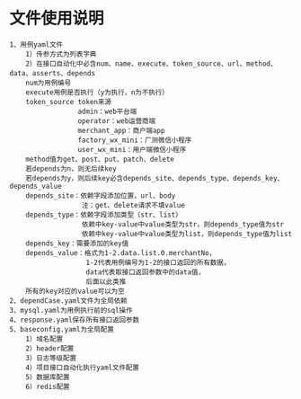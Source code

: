 # 文件使用说明
    1、用例yaml文件
        1）传参方式为列表字典
        2）在接口自动化中必含num、name、execute、token_source、url、method、data、asserts、depends
        num为用例编号
        execute用例是否执行（y为执行，n为不执行）
        token_source token来源
                     admin：web平台端
                     operator：web运营商端
                     merchant_app：商户端app
                     factory_wx_mini：厂测微信小程序
                     user_wx_mini：用户端微信小程序
        method值为get、post、put、patch、delete
        若depends为n，则无后续key
        若depends为y，则后续key必含depends_site、depends_type、depends_key、depends_value
        depends_site：依赖字段添加位置，url、body
                      注：get、delete请求不填value
        depends_type：依赖字段添加类型（str、list）
                      依赖中key-value中value类型为str，则depends_type值为str
                      依赖中key-value中value类型为list，则depends_type值为list
        depends_key：需要添加的key值
        depends_value：格式为1-2.data.list.0.merchantNo，
                       1-2代表用例编号为1-2的接口返回的所有数据，
                       data代表取接口返回参数中的data值，
                       后面以此类推
        所有的key对应的value可以为空
    2、dependCase.yaml文件为全局依赖
    3、mysql.yaml为用例执行前的sql操作
    4、response.yaml保存所有接口返回参数
    5、baseconfig.yaml为全局配置
        1）域名配置
        2）header配置
        3）日志等级配置
        4）项目接口自动化执行yaml文件配置
        5）数据库配置
        6）redis配置
 